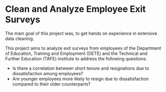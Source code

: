 # Clean and Analyze Employee Exit Surveys

The main goal of this project was, to get hands on experience in extensive data cleaning. 

This project aims to analyze exit surveys from employees of the Department of Education, Training and Employment (DETE) and the Technical and Further Education (TAFE) institute to address the following questions:

* Is there a correlation between short tenure and resignations due to dissatisfaction among employees?
* Are younger employees more likely to resign due to dissatisfaction compared to their older counterparts?
